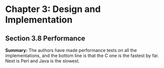 # Chapter 3: Design and Implementation

## Section 3.8 Performance

**Summary:** The authors have made performance tests on all the implementations, and the bottom line is that the C one is the fastest by far. Next is Perl and Java is the slowest.
